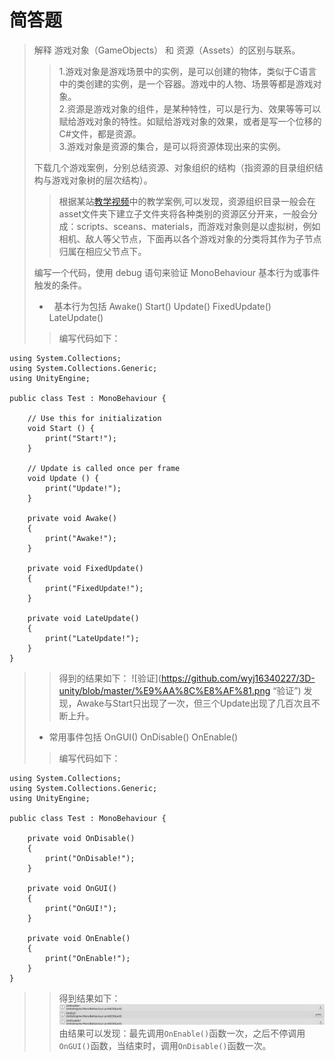 # 简答题
>解释 游戏对象（GameObjects） 和 资源（Assets）的区别与联系。
>>1.游戏对象是游戏场景中的实例，是可以创建的物体，类似于C语言中的类创建的实例，是一个容器。游戏中的人物、场景等都是游戏对象。<br>
>>2.资源是游戏对象的组件，是某种特性，可以是行为、效果等等可以赋给游戏对象的特性。如赋给游戏对象的效果，或者是写一个位移的C#文件，都是资源。<br>
>>3.游戏对象是资源的集合，是可以将资源体现出来的实例。
>
>下载几个游戏案例，分别总结资源、对象组织的结构（指资源的目录组织结构与游戏对象树的层次结构）。
>>根据某站[教学视频](https://www.bilibili.com/video/av19327181?from=search&seid=16408126898703037567)中的教学案例,可以发现，资源组织目录一般会在asset文件夹下建立子文件夹将各种类别的资源区分开来，一般会分成：scripts、sceans、materials，而游戏对象则是以虚拟树，例如相机、敌人等父节点，下面再以各个游戏对象的分类将其作为子节点归属在相应父节点下。
>
>编写一个代码，使用 debug 语句来验证 MonoBehaviour 基本行为或事件触发的条件。
>*   基本行为包括 Awake() Start() Update() FixedUpdate() LateUpdate()
>>编写代码如下：
```
using System.Collections;
using System.Collections.Generic;
using UnityEngine;

public class Test : MonoBehaviour {

	// Use this for initialization
	void Start () {
        print("Start!");
	}
	
	// Update is called once per frame
	void Update () {
        print("Update!");
	}

    private void Awake()
    {
        print("Awake!");
    }

    private void FixedUpdate()
    {
        print("FixedUpdate!");
    }

    private void LateUpdate()
    {
        print("LateUpdate!");
    }
}
```
>>得到的结果如下：
![验证](https://github.com/wyj16340227/3D-unity/blob/master/%E9%AA%8C%E8%AF%81.png “验证”)
>>发现，Awake与Start只出现了一次，但三个Update出现了几百次且不断上升。
>*  常用事件包括 OnGUI() OnDisable() OnEnable()
>>编写代码如下：
```
using System.Collections;
using System.Collections.Generic;
using UnityEngine;

public class Test : MonoBehaviour {

    private void OnDisable()
    {
        print("OnDisable!");
    }

    private void OnGUI()
    {
        print("OnGUI!");
    }

    private void OnEnable()
    {
        print("OnEnable!");
    }
}
```
>>得到结果如下：
![验证2](https://github.com/wyj16340227/3D-unity/blob/master/%E9%AA%8C%E8%AF%812.png "验证2")
>>由结果可以发现：最先调用`OnEnable()`函数一次，之后不停调用`OnGUI()`函数，当结束时，调用`OnDisable()`函数一次。




